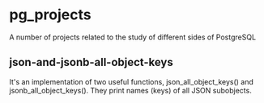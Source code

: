 # pg_projects
A number of projects related to the study of different sides of PostgreSQL

## json-and-jsonb-all-object-keys

It's an implementation of two useful functions, json_all_object_keys()
and jsonb_all_object_keys(). They print names (keys) of all JSON subobjects.
